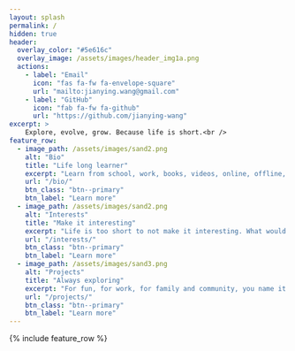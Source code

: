 ```yaml
---
layout: splash
permalink: /
hidden: true
header:
  overlay_color: "#5e616c"
  overlay_image: /assets/images/header_img1a.png
  actions:
    - label: "Email"
      icon: "fas fa-fw fa-envelope-square"
      url: "mailto:jianying.wang@gmail.com"
    - label: "GitHub"
      icon: "fab fa-fw fa-github"
      url: "https://github.com/jianying-wang"
excerpt: >
    Explore, evolve, grow. Because life is short.<br />
feature_row:
  - image_path: /assets/images/sand2.png
    alt: "Bio"
    title: "Life long learner"
    excerpt: "Learn from school, work, books, videos, online, offline, everywhere"
    url: "/bio/"
    btn_class: "btn--primary"
    btn_label: "Learn more"
  - image_path: /assets/images/sand2.png
    alt: "Interests"
    title: "Make it interesting"
    excerpt: "Life is too short to not make it interesting. What would you do to make it worth it?"
    url: "/interests/"
    btn_class: "btn--primary"
    btn_label: "Learn more"
  - image_path: /assets/images/sand3.png
    alt: "Projects"
    title: "Always exploring"
    excerpt: "For fun, for work, for family and community, you name it!"
    url: "/projects/"
    btn_class: "btn--primary"
    btn_label: "Learn more"      
---
```


{% include feature_row %}
